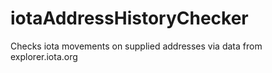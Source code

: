 # iotaAddressHistoryChecker
Checks iota movements on supplied addresses via data from explorer.iota.org
